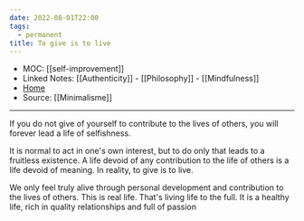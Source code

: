 ```yaml
---
date: 2022-08-01T22:00
tags:
  - permanent
title: To give is to live
---
```

- MOC: [[self-improvement]]
- Linked Notes: [[Authenticity]] - [[Philosophy]] - [[Mindfulness]]
- [Home](https://misudashi.ga/)
- Source: [[Minimalisme]]
----------
If you do not give of yourself to contribute to the lives of others, you will forever lead a life of selfishness. 

It is normal to act in one's own interest, but to do only that leads to a fruitless existence. A life devoid of any contribution to the life of others is a life devoid of meaning. In reality, to give is to live. 

We only feel truly alive through personal development and contribution to the lives of others. This is real life. That's living life to the full. It is a healthy life, rich in quality relationships and full of passion